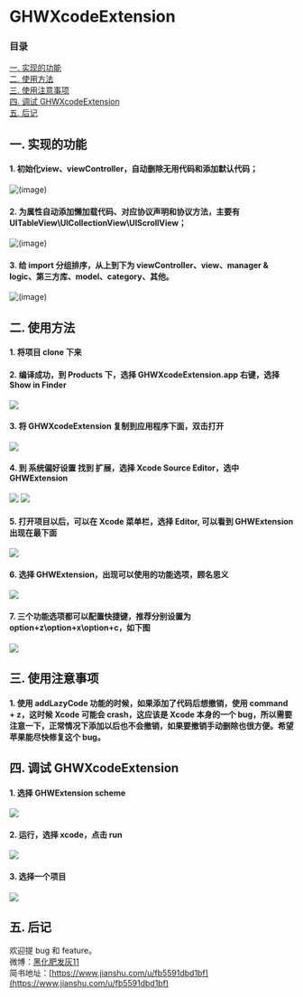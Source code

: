 # GHWXcodeExtension
### 目录
[一. 实现的功能](https://github.com/guohongwei719/GHWXcodeExtension#%E4%B8%80-%E5%AE%9E%E7%8E%B0%E7%9A%84%E5%8A%9F%E8%83%BD)  
[二. 使用方法](https://github.com/guohongwei719/GHWXcodeExtension#%E4%BA%8C-%E4%BD%BF%E7%94%A8%E6%96%B9%E6%B3%95)  
[三. 使用注意事项](https://github.com/guohongwei719/GHWXcodeExtension#%E4%B8%89-%E4%BD%BF%E7%94%A8%E6%B3%A8%E6%84%8F%E4%BA%8B%E9%A1%B9)  
[四. 调试 GHWXcodeExtension](https://github.com/guohongwei719/GHWXcodeExtension#%E5%9B%9B-%E8%B0%83%E8%AF%95-ghwxcodeextension)  
[五. 后记](https://github.com/guohongwei719/GHWXcodeExtension#%E4%BA%94-%E5%90%8E%E8%AE%B0)


## 一. 实现的功能
#### 1. 初始化view、viewController，自动删除无用代码和添加默认代码；

![(image)](https://github.com/guohongwei719/GHWXcodeExtension/blob/master/resources/initView.gif)


#### 2. 为属性自动添加懒加载代码、对应协议声明和协议方法，主要有 UITableView\UICollectionView\UIScrollView；  

![(image)](https://github.com/guohongwei719/GHWXcodeExtension/blob/master/resources/addLazyCode.gif)

#### 3. 给 import 分组排序，从上到下为 viewController、view、manager & logic、第三方库、model、category、其他。
  
![(image)](https://github.com/guohongwei719/GHWXcodeExtension/blob/master/resources/sortImport.gif)

## 二. 使用方法
#### 1. 将项目 clone 下来
#### 2. 编译成功，到 Products 下，选择 GHWXcodeExtension.app 右键，选择 Show in Finder
![](./resources/6.png)

#### 3. 将 GHWXcodeExtension 复制到应用程序下面，双击打开
![](./resources/7.png)
#### 4. 到 系统偏好设置 找到 扩展，选择 Xcode Source Editor，选中 GHWExtension
![](./resources/8.png)
![](./resources/9.png)

#### 5. 打开项目以后，可以在 Xcode 菜单栏，选择 Editor, 可以看到 GHWExtension 出现在最下面
![](./resources/4.png)

#### 6. 选择 GHWExtension，出现可以使用的功能选项，顾名思义
![](./resources/5.png)

#### 7. 三个功能选项都可以配置快捷键，推荐分别设置为 option+z\option+x\option+c，如下图
![](./resources/10.png)

## 三. 使用注意事项
#### 1. 使用 addLazyCode 功能的时候，如果添加了代码后想撤销，使用 command + z，这时候 Xcode 可能会 crash，这应该是 Xcode 本身的一个 bug，所以需要注意一下，正常情况下添加以后也不会撤销，如果要撤销手动删除也很方便。希望苹果能尽快修复这个 bug。

## 四. 调试 GHWXcodeExtension
#### 1. 选择 GHWExtension scheme
![](./resources/1.png)

#### 2. 运行，选择 xcode，点击 run
![](./resources/2.png)

#### 3. 选择一个项目
![](./resources/3.png)

## 五. 后记
欢迎提 bug 和 feature。  
微博：[黑化肥发灰11](https://weibo.com/u/2977255324)   
简书地址：[https://www.jianshu.com/u/fb5591dbd1bf](https://www.jianshu.com/u/fb5591dbd1bf)